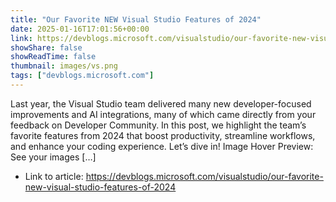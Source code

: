 ```yaml
---
title: "Our Favorite NEW Visual Studio Features of 2024"
date: 2025-01-16T17:01:56+00:00
link: https://devblogs.microsoft.com/visualstudio/our-favorite-new-visual-studio-features-of-2024
showShare: false
showReadTime: false
thumbnail: images/vs.png
tags: ["devblogs.microsoft.com"]
---
```

Last year, the Visual Studio team delivered many new developer-focused improvements and AI integrations, many of which came directly from your feedback on Developer Community. In this post, we highlight the team’s favorite features from 2024 that boost productivity, streamline workflows, and enhance your coding experience. Let’s dive in! Image Hover Preview: See your images […]

- Link to article: https://devblogs.microsoft.com/visualstudio/our-favorite-new-visual-studio-features-of-2024